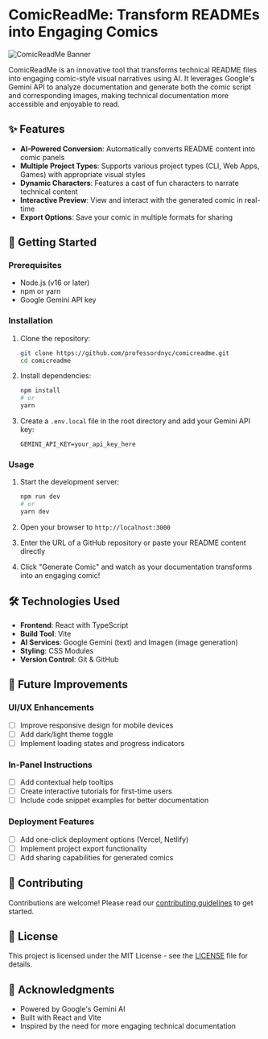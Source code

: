 # ComicReadMe: Transform READMEs into Engaging Comics

![ComicReadMe Banner](https://via.placeholder.com/1200x400/4f46e5/ffffff?text=ComicReadMe+Transform+Your+Documentation)

ComicReadMe is an innovative tool that transforms technical README files into engaging comic-style visual narratives using AI. It leverages Google's Gemini API to analyze documentation and generate both the comic script and corresponding images, making technical documentation more accessible and enjoyable to read.

## ✨ Features

- **AI-Powered Conversion**: Automatically converts README content into comic panels
- **Multiple Project Types**: Supports various project types (CLI, Web Apps, Games) with appropriate visual styles
- **Dynamic Characters**: Features a cast of fun characters to narrate technical content
- **Interactive Preview**: View and interact with the generated comic in real-time
- **Export Options**: Save your comic in multiple formats for sharing

## 🚀 Getting Started

### Prerequisites

- Node.js (v16 or later)
- npm or yarn
- Google Gemini API key

### Installation

1. Clone the repository:
   ```bash
   git clone https://github.com/professordnyc/comicreadme.git
   cd comicreadme
   ```

2. Install dependencies:
   ```bash
   npm install
   # or
   yarn
   ```

3. Create a `.env.local` file in the root directory and add your Gemini API key:
   ```env
   GEMINI_API_KEY=your_api_key_here
   ```

### Usage

1. Start the development server:
   ```bash
   npm run dev
   # or
   yarn dev
   ```

2. Open your browser to `http://localhost:3000`

3. Enter the URL of a GitHub repository or paste your README content directly

4. Click "Generate Comic" and watch as your documentation transforms into an engaging comic!

## 🛠️ Technologies Used

- **Frontend**: React with TypeScript
- **Build Tool**: Vite
- **AI Services**: Google Gemini (text) and Imagen (image generation)
- **Styling**: CSS Modules
- **Version Control**: Git & GitHub

## 🎯 Future Improvements

### UI/UX Enhancements
- [ ] Improve responsive design for mobile devices
- [ ] Add dark/light theme toggle
- [ ] Implement loading states and progress indicators

### In-Panel Instructions
- [ ] Add contextual help tooltips
- [ ] Create interactive tutorials for first-time users
- [ ] Include code snippet examples for better documentation

### Deployment Features
- [ ] Add one-click deployment options (Vercel, Netlify)
- [ ] Implement project export functionality
- [ ] Add sharing capabilities for generated comics

## 🤝 Contributing

Contributions are welcome! Please read our [contributing guidelines](CONTRIBUTING.md) to get started.

## 📄 License

This project is licensed under the MIT License - see the [LICENSE](LICENSE) file for details.

## 🙏 Acknowledgments

- Powered by Google's Gemini AI
- Built with React and Vite
- Inspired by the need for more engaging technical documentation

